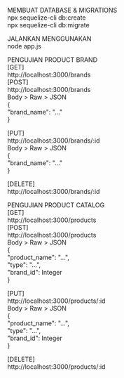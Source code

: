 MEMBUAT DATABASE & MIGRATIONS  
npx sequelize-cli db:create  
npx sequelize-cli db:migrate  

JALANKAN MENGGUNAKAN  
node app.js  

PENGUJIAN PRODUCT BRAND  
[GET]  
http://localhost:3000/brands  
[POST]  
http://localhost:3000/brands   
Body > Raw > JSON  
{  
  "brand_name": "..."   
}  
  
[PUT]  
http://localhost:3000/brands/:id   
Body > Raw > JSON  
{  
  "brand_name": "..."   
}  
  
[DELETE]  
http://localhost:3000/brands/:id  
  
PENGUJIAN PRODUCT CATALOG  
[GET]  
http://localhost:3000/products   
[POST]  
http://localhost:3000/products   
Body > Raw > JSON  
{  
  "product_name": "...",  
  "type": "...",  
  "brand_id": Integer    
}    
    
[PUT]  
http://localhost:3000/products/:id   
Body > Raw > JSON  
{  
  "product_name": "...",  
  "type": "...",  
  "brand_id": Integer     
}    
   
[DELETE]  
http://localhost:3000/products/:id  

